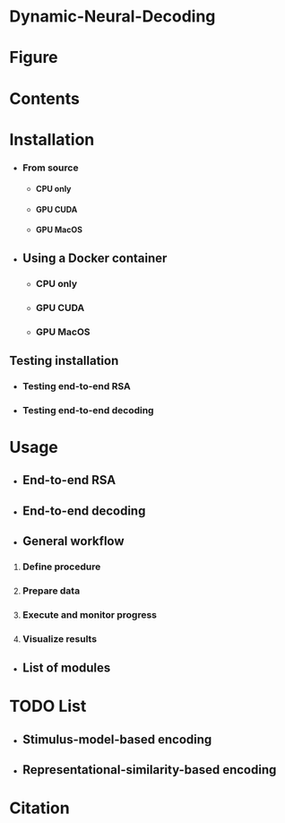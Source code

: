 # Dynamic-Neural-Decoding

# Figure

# Contents

# Installation
- ### From source
  - #### CPU only
  - #### GPU CUDA
  - #### GPU MacOS
- ## Using a Docker container
  - ### CPU only
  - ### GPU CUDA
  - ### GPU MacOS
## Testing installation
- ### Testing end-to-end RSA
- ### Testing end-to-end decoding

# Usage
- ## End-to-end RSA
- ## End-to-end decoding
- ## General workflow
1. ### Define procedure
2. ### Prepare data
3. ### Execute and monitor progress
4. ### Visualize results
- ## List of modules

# TODO List
- ## Stimulus-model-based encoding
- ## Representational-similarity-based encoding

# Citation
